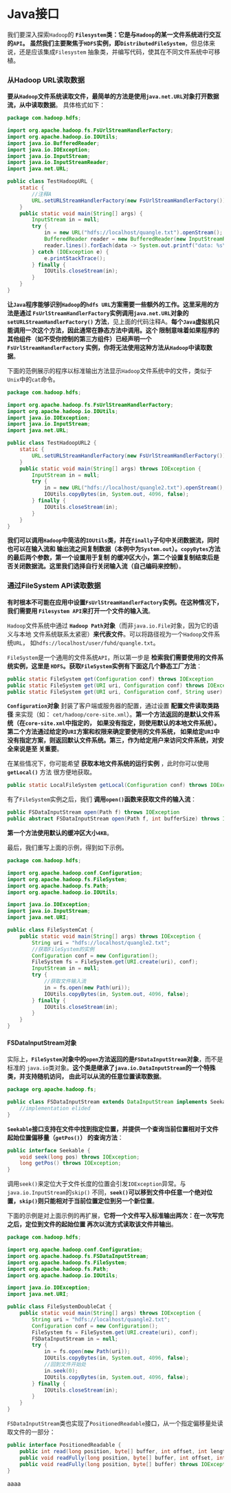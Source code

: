 Java接口
===============================================================================
我们要深入探索`Hadoop`的 **`Filesystem`类：它是与`Hadoop`的某一文件系统进行交互的`API`。
虽然我们主要聚焦于`HDFS`实例，即`DistributedFileSystem`**，但总体来说，还是应该集成`Filesystem`
抽象类，并编写代码，使其在不同文件系统中可移植。

### 从Hadoop URL读取数据
**要从`Hadoop`文件系统读取文件，最简单的方法是使用`java.net.URL`对象打开数据流，从中读取数据**。
具体格式如下：
```java
package com.hadoop.hdfs;

import org.apache.hadoop.fs.FsUrlStreamHandlerFactory;
import org.apache.hadoop.io.IOUtils;
import java.io.BufferedReader;
import java.io.IOException;
import java.io.InputStream;
import java.io.InputStreamReader;
import java.net.URL;

public class TestHadoopURL {
    static {
        //注释A
        URL.setURLStreamHandlerFactory(new FsUrlStreamHandlerFactory());
    }
    public static void main(String[] args) {
        InputStream in = null;
        try {
            in = new URL("hdfs://localhost/quangle.txt").openStream();
            BufferedReader reader = new BufferedReader(new InputStreamReader(in));
            reader.lines().forEach(data -> System.out.printf("data: %s\n", data));
        } catch (IOException e) {
            e.printStackTrace();
        } finally {
            IOUtils.closeStream(in);
        }
    }
}
```
**让`Java`程序能够识别`Hadoop`的`hdfs URL`方案需要一些额外的工作。这里采用的方法是通过
`FsUrlStreamHandlerFactory`实例调用`java.net.URL`对象的`setURLStreamHandlerFactory()`
方法**，见上面的代码注释A。**每个`Java`虚拟机只能调用一次这个方法，因此通常在静态方法中调用。这个
限制意味着如果程序的其他组件（如不受你控制的第三方组件）已经声明一个`FsUrlStreamHandlerFactory`
实例，你将无法使用这种方法从`Hadoop`中读取数据**。

下面的范例展示的程序以标准输出方法显示`Hadoop`文件系统中的文件，类似于`Unix`中的`cat`命令。
```java
package com.hadoop.hdfs;

import org.apache.hadoop.fs.FsUrlStreamHandlerFactory;
import org.apache.hadoop.io.IOUtils;
import java.io.IOException;
import java.io.InputStream;
import java.net.URL;

public class TestHadoopURL2 {
    static {
        URL.setURLStreamHandlerFactory(new FsUrlStreamHandlerFactory());
    }
    public static void main(String[] args) throws IOException {
        InputStream in = null;
        try {
            in = new URL("hdfs://localhost/quangle2.txt").openStream();
            IOUtils.copyBytes(in, System.out, 4096, false);
        } finally {
            IOUtils.closeStream(in);
        }
    }
}
```
**我们可以调用`Hadoop`中简洁的`IOUtils`类，并在`finally`子句中关闭数据流，同时也可以在输入流和
输出流之间复制数据（本例中为`System.out`）。`copyBytes`方法的最后两个参数，第一个设置用于复制
的缓冲区大小，第二个设置复制结束后是否关闭数据流。这里我们选择自行关闭输入流（自己编码来控制）**。

### 通过FileSystem API读取数据
**有时根本不可能在应用中设置`FsUrlStreamHandlerFactory`实例。在这种情况下，我们需要用
`Filesystem API`来打开一个文件的输入流**。

`Hadoop`文件系统中通过 **`Hadoop Path`对象**（而非`java.io.File`对象，因为它的语义与本地
文件系统联系太紧密）**来代表文件**。可以将路径视为一个`Hadoop`文件系统`URL`，
如`hdfs://localhost/user/fuhd/quangle.txt`。

`FileSystem`是一个通用的文件系统`API`，所以第一步是 **检索我们需要使用的文件系统实例，这里是
`HDFS`。获取`FileSystem`实例有下面这几个静态工厂方法**：
```java
public static FileSystem get(Configuration conf) throws IOException
public static FileSystem get(URI uri, Configuration conf) throws IOException
public static FileSystem get(URI uri, Configuration conf, String user) throws IOException
```
**`Configuration`对象** 封装了客户端或服务器的配置，通过设置 **配置文件读取类路径** 来实现（如：
`cet/hadoop/core-site.xml`）。**第一个方法返回的是默认文件系统（在`core-site.xml`中指定的，
如果没有指定，则使用默认的本地文件系统）。第二个方法通过给定的`URI`方案和权限来确定要使用的文件系统，
如果给定`URI`中没有指定方案，则返回默认文件系统。第三，作为给定用户来访问文件系统，对安全来说是至
关重要**。

在某些情况下，你可能希望 **获取本地文件系统的运行实例** ，此时你可以使用 **`getLocal()`** 方法
很方便地获取。
```java
public static LocalFileSystem getLocal(Configuration conf) throws IOException
```
有了`FileSystem`实例之后，我们 **调用`open()`函数来获取文件的输入流**：
```java
public FSDataInputStream open(Path f) throws IOException
public abstract FSDataInputStream open(Path f, int bufferSize) throws IOException
```
**第一个方法使用默认的缓冲区大小`4KB`**。

最后，我们重写上面的示例，得到如下示例。
```java
package com.hadoop.hdfs;

import org.apache.hadoop.conf.Configuration;
import org.apache.hadoop.fs.FileSystem;
import org.apache.hadoop.fs.Path;
import org.apache.hadoop.io.IOUtils;

import java.io.IOException;
import java.io.InputStream;
import java.net.URI;

public class FileSystemCat {
    public static void main(String[] args) throws IOException {
        String uri = "hdfs://localhost/quangle2.txt";
        //获取FileSystem的实例
        Configuration conf = new Configuration();
        FileSystem fs = FileSystem.get(URI.create(uri), conf);
        InputStream in = null;
        try {
            //获取文件输入流
            in = fs.open(new Path(uri));
            IOUtils.copyBytes(in, System.out, 4096, false);
        } finally {
            IOUtils.closeStream(in);
        }
    }
}
```

#### FSDataInputStream对象
实际上，**`FileSystem`对象中的`open`方法返回的是`FSDataInputStream`对象**，而不是标准的
`java.io`类对象。**这个类是继承了`java.io.DataInputStream`的一个特殊类，并支持随机访问，
由此可以从流的任意位置读取数据**。
```java
package org.apache.hadoop.fs;

public class FSDataInputStream extends DataInputStream implements Seekable, PositionedReadable {
    //implementation elided
}
```
**`Seekable`接口支持在文件中找到指定位置，并提供一个查询当前位置相对于文件起始位置偏移量（`getPos()`）
的查询方法**：
```java
public interface Seekable {
    void seek(long pos) throws IOException;
    long getPos() throws IOException;
}
```
调用`seek()`来定位大于文件长度的位置会引发`IOException`异常。与`java.io.InputStream`的`skip()`
不同，**`seek()`可以移到文件中任意一个绝对位置，`skip()`则只能相对于当前位置定位到另一个新位置**。

下面的示例是对上面示例的再扩展，**它将一个文件写入标准输出两次：在一次写完之后，定位到文件的起始位置
再次以流方式读取该文件并输出**。
```java
package com.hadoop.hdfs;

import org.apache.hadoop.conf.Configuration;
import org.apache.hadoop.fs.FSDataInputStream;
import org.apache.hadoop.fs.FileSystem;
import org.apache.hadoop.fs.Path;
import org.apache.hadoop.io.IOUtils;

import java.io.IOException;
import java.net.URI;

public class FileSystemDoubleCat {
    public static void main(String[] args) throws IOException {
        String uri = "hdfs://localhost/quangle2.txt";
        Configuration conf = new Configuration();
        FileSystem fs = FileSystem.get(URI.create(uri), conf);
        FSDataInputStream in = null;
        try {
            in = fs.open(new Path(uri));
            IOUtils.copyBytes(in, System.out, 4096, false);
            //回到文件开始处
            in.seek(0);
            IOUtils.copyBytes(in, System.out, 4096, false);
        } finally {
            IOUtils.closeStream(in);
        }
    }
}
```
`FSDataInputStream`类也实现了`PositionedReadable`接口，从一个指定偏移量处读取文件的一部分：
```java
public interface PositionedReadable {
    public int read(long position, byte[] buffer, int offset, int length) throws IOException;
    public void readFully(long position, byte[] buffer, int offset, int length) throws IOException;
    public void readFully(long position, byte[] buffer) throws IOException;
}
```














































aaaa
